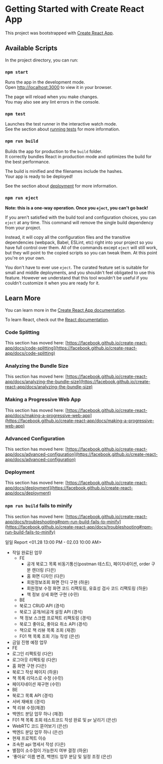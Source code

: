 # Getting Started with Create React App

This project was bootstrapped with [Create React App](https://github.com/facebook/create-react-app).

## Available Scripts

In the project directory, you can run:

### `npm start`

Runs the app in the development mode.\
Open [http://localhost:3000](http://localhost:3000) to view it in your browser.

The page will reload when you make changes.\
You may also see any lint errors in the console.

### `npm test`

Launches the test runner in the interactive watch mode.\
See the section about [running tests](https://facebook.github.io/create-react-app/docs/running-tests) for more information.

### `npm run build`

Builds the app for production to the `build` folder.\
It correctly bundles React in production mode and optimizes the build for the best performance.

The build is minified and the filenames include the hashes.\
Your app is ready to be deployed!

See the section about [deployment](https://facebook.github.io/create-react-app/docs/deployment) for more information.

### `npm run eject`

**Note: this is a one-way operation. Once you `eject`, you can't go back!**

If you aren't satisfied with the build tool and configuration choices, you can `eject` at any time. This command will remove the single build dependency from your project.

Instead, it will copy all the configuration files and the transitive dependencies (webpack, Babel, ESLint, etc) right into your project so you have full control over them. All of the commands except `eject` will still work, but they will point to the copied scripts so you can tweak them. At this point you're on your own.

You don't have to ever use `eject`. The curated feature set is suitable for small and middle deployments, and you shouldn't feel obligated to use this feature. However we understand that this tool wouldn't be useful if you couldn't customize it when you are ready for it.

## Learn More

You can learn more in the [Create React App documentation](https://facebook.github.io/create-react-app/docs/getting-started).

To learn React, check out the [React documentation](https://reactjs.org/).

### Code Splitting

This section has moved here: [https://facebook.github.io/create-react-app/docs/code-splitting](https://facebook.github.io/create-react-app/docs/code-splitting)

### Analyzing the Bundle Size

This section has moved here: [https://facebook.github.io/create-react-app/docs/analyzing-the-bundle-size](https://facebook.github.io/create-react-app/docs/analyzing-the-bundle-size)

### Making a Progressive Web App

This section has moved here: [https://facebook.github.io/create-react-app/docs/making-a-progressive-web-app](https://facebook.github.io/create-react-app/docs/making-a-progressive-web-app)

### Advanced Configuration

This section has moved here: [https://facebook.github.io/create-react-app/docs/advanced-configuration](https://facebook.github.io/create-react-app/docs/advanced-configuration)

### Deployment

This section has moved here: [https://facebook.github.io/create-react-app/docs/deployment](https://facebook.github.io/create-react-app/docs/deployment)

### `npm run build` fails to minify

This section has moved here: [https://facebook.github.io/create-react-app/docs/troubleshooting#npm-run-build-fails-to-minify](https://facebook.github.io/create-react-app/docs/troubleshooting#npm-run-build-fails-to-minify)


일일 Report <01.28 13:00 PM - 02.03 10:00 AM>
- 작일 완료된 업무
    - FE
      - 공개 북로그 목록 비동기통신(postman 테스트), 페이지네이션, order 구분 렌더링 (다은)
      - 홈 화면 디자인 (다은)
      - 회원정보조회 화면 잔디 구현 (하윤)
      - 회원정보 수정 화면 코드 리팩토링, 유효성 검사 코드 리팩토링 (하윤)
      - 책 정보 상세 화면 구현 (수민)
    - BE
  - 북로그 CRUD API (경석)
  - 북로그 공개/비공개 설정 API (경석)
  - 책 정보 스크랩 프로젝트 리팩토링 (경석)
  - 북로그 좋아요, 좋아요 취소 API (경석)
  - 책으로 책 리뷰 목록 조회 (재경)
  - F01 책 목록 조회 기능 작성 (은선)
- 금일 진행 예정 업무
 - FE
  - 로그인 리팩토링 (다은)
  - 로그아웃 리팩토링 (다은)
  - 홈 화면 구현 (다은)
  - 북로그 작성 페이지 (하윤)
  - 책 목록 리덕스로 수정 (수민)
  - 페이지네이션 재구현 (수민)
 - BE
  - 북로그 목록 API (경석)
  - 서버 재배포 (경석)
  - 책 리뷰 수정(재경)
  - 백엔드 분담 업무 하나 (재경)
  - F01 책 목록 조회 테스트코드 작성 완료 및 pr 날리기 (은선)
  - WebRTC 코드 뜯어보기 (은선)
  - 백엔드 분담 업무 하나 (은선)
- 현재 프로젝트 이슈
 - 조속한 api 명세서 작성 (다은)
 - 별점이 소수점이 가능한지 여부 결정 (하윤)
 - ‘좋아요’ 이름 변경, 백앤드 업무 분담 및 일정 조정 (은선)


